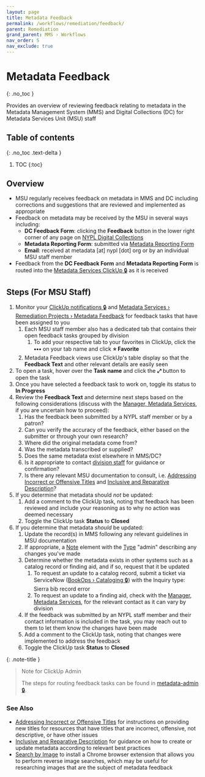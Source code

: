 ```yaml
---
layout: page
title: Metadata Feedback
permalink: /workflows/remediation/feedback/
parent: Remediation
grand_parent: MMS › Workflows
nav_order: 5
nav_exclude: true
---
```


# Metadata Feedback
{: .no_toc }

Provides an overview of reviewing feedback relating to metadata in the Metadata Management System (MMS) and Digital Collections (DC) for Metadata Services Unit (MSU) staff

## Table of contents
{: .no_toc .text-delta }

1. TOC
{:toc}

## Overview
- MSU regularly receives feedback on metadata in MMS and DC including corrections and suggestions that are reviewed and implemented as appropriate
- Feedback on metadata may be received by the MSU in several ways including:
  - **DC Feedback Form**: clicking the **Feedback** button in the lower right corner of any page on [NYPL Digital Collections](https://digitalcollections.nypl.org/)
  - **Metadata Reporting Form**: submitted via [Metadata Reporting Form](/metadata-documentation/contact/form/)
  - **Email**: received at metadata [at] nypl [dot] org or by an individual MSU staff member
- Feedback from the **DC Feedback Form** and **Metadata Reporting Form** is routed into the [Metadata Services ClickUp 🔒](https://app.clickup.com/2305128/v/gr/26b38-7748) as it is received

## Steps (For MSU Staff)
1. Monitor your [ClickUp notifications 🔒](https://app.clickup.com/2305128/notifications) and [Metadata Services › Remediation Projects › Metadata Feedback](https://app.clickup.com/2305128/v/gr/26b38-7748) for feedback tasks that have been assigned to you
   1. Each MSU staff member also has a dedicated tab that contains their open feedback tasks grouped by division
      1. To add your respective tab to your favorites in ClickUp, click the **•••** on your tab name and click **⭐ Favorite**
   1. Metadata Feedback views use ClickUp's table display so that the **Feedback Text** and other relevant details are easily seen
1. To open a task, hover over the **Task name** and click the **⤢** button to open the task
1. Once you have selected a feedback task to work on, toggle its status to **In Progress**
1. Review the **Feedback Text** and determine next steps based on the following considerations (discuss with the [Manager, Metadata Services](/metadata-documentation/contact/), if you are uncertain how to proceed):
   1. Has the feedback been submitted by a NYPL staff member or by a patron?
   1. Can you verify the accuracy of the feedback, either based on the submitter or through your own research?
   1. Where did the original metadata come from?
   1. Was the metadata transcribed or supplied?
   1. Does the same metadata exist elsewhere in MMS/DC?
   1. Is it appropriate to contact [division staff](https://docs.google.com/spreadsheets/d/1P-YDJigon640fTCLP4Ig4-zmzqrX88v5M24ShuxFNVY/edit) for guidance or confirmation?
   1. Is there any relevant MSU documentation to consult, i.e. [Addressing Incorrect or Offensive Titles](/metadata-documentation/metadata/element/title/#addressing-incorrect-or-offensive-titles) and [Inclusive and Reparative Description](/metadata-documentation/metadata/guidelines/#inclusive-and-reparative-description)?
1. If you determine that metadata should _not_ be updated:
   1. Add a comment to the ClickUp task, noting that feedback has been reviewed and include your reasoning as to why no action was deemed necessary
   1. Toggle the ClickUp task **Status** to **Closed**
1. If you determine that metadata _should_ be updated:
   1. Update the record(s) in MMS following any relevant guidelines in MSU documentation
   1. If appropriate, a [Note](/metadata/element/note/) element with the [Type](/metadata/element/note/#type) "admin" describing any changes you've made
   1. Determine whether the metadata exists in other systems such as a catalog record or finding aid, and if so, request that it be updated
      1. To request an update to a catalog record, submit a ticket via ServiceNow ([BookOps › Cataloging 🔒](https://nyplprod.service-now.com/nyplsp?id=sc_cat_item&sys_id=37d54594c4504d00f254019b5f40e91f)) with the Inquiry type: Sierra bib record error
      1. To request an update to a finding aid, check with the [Manager, Metadata Services](/metadata-documentation/contact/), for the relevant contact as it can vary by division
   1. If the feedback was submitted by an NYPL staff member and their contact information is included in the task, you may reach out to them to let them know the changes have been made
   1. Add a comment to the ClickUp task, noting that changes were implemented to address the feedback
   1. Toggle the ClickUp task **Status** to **Closed**

{: .note-title }
> Note for ClickUp Admin
>
> The steps for routing feedback tasks can be found in [metadata-admin 🔒](https://github.com/NYPL/metadata-admin/blob/main/clickup.md#metadata-feedback).

### See Also
- [Addressing Incorrect or Offensive Titles](/metadata-documentation/metadata/element/title/#addressing-incorrect-or-offensive-titles) for instructions on providing new titles for resources that have titles that are incorrect, offensive, not descriptive, or have other issues
- [Inclusive and Reparative Description](/metadata-documentation/metadata/guidelines/#inclusive-and-reparative-description) for guidance on how to create or update metadata according to relevant best practices
- [Search by Image](https://chrome.google.com/webstore/detail/search-by-image/cnojnbdhbhnkbcieeekonklommdnndci) to install a Chrome browser extension that allows you to perform reverse image searches, which may be useful for researching images that are the subject of metadata feedback
